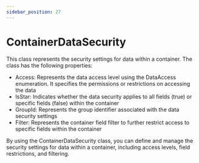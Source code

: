 ```yaml
---
sidebar_position: 27
---
```

# ContainerDataSecurity

This class represents the security settings for data within a container. The class has the following properties:

- Access: Represents the data access level using the DataAccess enumeration. It specifies the permissions or restrictions on accessing the data
- IsStar: Indicates whether the data security applies to all fields (true) or specific fields (false) within the container
- GroupId: Represents the group identifier associated with the data security settings
- Filter: Represents the container field filter to further restrict access to specific fields within the container

By using the ContainerDataSecurity class, you can define and manage the security settings for data within a container, including access levels, field restrictions, and filtering.
